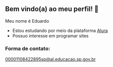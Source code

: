 ## Bem vindo(a) ao meu perfil! 👋


Meu nome é Eduardo
- Estou estudando por meio da plataforma [Alura](httpss://alura.com.br)
- Possuo interesse em programar sites

### Forma de contato: 
00001108422895sp@al.educacao.sp.gov.br

  
